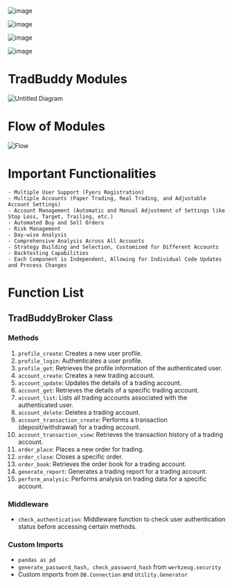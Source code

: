 
![image](https://github.com/jay19patel/TradBuddy_365/assets/107461719/ffbc8a82-847d-479d-a4df-cf88344ab8b1)

![image](https://github.com/jay19patel/TradBuddy_365/assets/107461719/365da78a-7a5b-4379-82ea-97add34bb4be)


![image](https://github.com/jay19patel/TradBuddy_365/assets/107461719/a5697c39-3283-4560-9f33-0d2bd4e6de6c)

![image](https://github.com/jay19patel/TradBuddy_365/assets/107461719/d4455beb-9836-40dd-a68c-315efb426ecd)


# TradBuddy Modules
![Untitled Diagram](https://github.com/jay19patel/TradBuddy/assets/107461719/5a9a27d8-51b6-42b9-81a2-23200fc1c6b7)


# Flow of Modules
![Flow](https://github.com/jay19patel/TradBuddy/assets/107461719/3f474c5e-c226-42da-b6c9-11a455317f78)



# Important Functionalities

    - Multiple User Support (Fyers Registration)
    - Multiple Accounts (Paper Trading, Real Trading, and Adjustable Account Settings)
    - Account Management (Automatic and Manual Adjustment of Settings like Stop Loss, Target, Trailing, etc.)
    - Automated Buy and Sell Orders
    - Risk Management 
    - Day-wise Analysis
    - Comprehensive Analysis Across All Accounts
    - Strategy Building and Selection, Customized for Different Accounts
    - Backtesting Capabilities
    - Each Component is Independent, Allowing for Individual Code Updates and Process Changes



# Function List

## TradBuddyBroker Class

### Methods
1. `profile_create`: Creates a new user profile.
2. `profile_login`: Authenticates a user profile.
3. `profile_get`: Retrieves the profile information of the authenticated user.
4. `account_create`: Creates a new trading account.
5. `account_update`: Updates the details of a trading account.
6. `account_get`: Retrieves the details of a specific trading account.
7. `account_list`: Lists all trading accounts associated with the authenticated user.
8. `account_delete`: Deletes a trading account.
9. `account_transaction_create`: Performs a transaction (deposit/withdrawal) for a trading account.
10. `account_transaction_view`: Retrieves the transaction history of a trading account.
11. `order_place`: Places a new order for trading.
12. `order_close`: Closes a specific order.
13. `order_book`: Retrieves the order book for a trading account.
14. `generate_report`: Generates a trading report for a trading account.
15. `perform_analysis`: Performs analysis on trading data for a specific account.

### Middleware
- `check_authentication`: Middleware function to check user authentication status before accessing certain methods.

### Custom Imports
- `pandas as pd`
- `generate_password_hash, check_password_hash` from `werkzeug.security`
- Custom imports from `DB.Connection` and `Utility.Generator`


